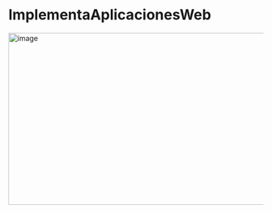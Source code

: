 # ImplementaAplicacionesWeb
<img width="803" height="341" alt="image" src="https://github.com/user-attachments/assets/cf65d7cf-faeb-474a-a5b0-8646b3ae08b8" />
